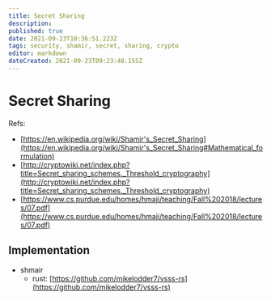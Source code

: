 ```yaml
---
title: Secret Sharing
description: 
published: true
date: 2021-09-23T10:36:51.223Z
tags: security, shamir, secret, sharing, crypto
editor: markdown
dateCreated: 2021-09-23T09:23:48.155Z
---
```


# Secret Sharing

Refs:
- [https://en.wikipedia.org/wiki/Shamir's_Secret_Sharing](https://en.wikipedia.org/wiki/Shamir's_Secret_Sharing#Mathematical_formulation)
- [http://cryptowiki.net/index.php?title=Secret_sharing_schemes._Threshold_cryptography](http://cryptowiki.net/index.php?title=Secret_sharing_schemes._Threshold_cryptography)
- [https://www.cs.purdue.edu/homes/hmaji/teaching/Fall%202018/lectures/07.pdf](https://www.cs.purdue.edu/homes/hmaji/teaching/Fall%202018/lectures/07.pdf)

## Implementation

- shmair
  - rust: [https://github.com/mikelodder7/vsss-rs](https://github.com/mikelodder7/vsss-rs)
